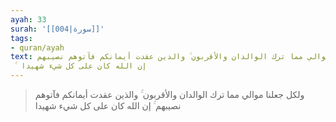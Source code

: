 ```yaml
---
ayah: 33
surah: '[[004|سورة]]'
tags:
- quran/ayah
text: ولكل جعلنا موالي مما ترك الوالدان والأقربون ۚ والذين عقدت أيمانكم فآتوهم نصيبهم
  ۚ إن الله كان على كل شيء شهيدا
---
```

> ولكل جعلنا موالي مما ترك الوالدان والأقربون ۚ والذين عقدت أيمانكم فآتوهم نصيبهم ۚ إن الله كان على كل شيء شهيدا
